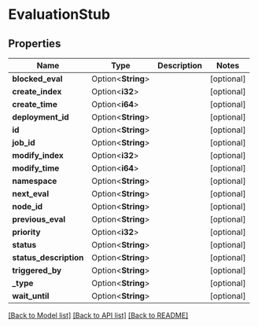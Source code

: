 # EvaluationStub

## Properties

Name | Type | Description | Notes
------------ | ------------- | ------------- | -------------
**blocked_eval** | Option<**String**> |  | [optional]
**create_index** | Option<**i32**> |  | [optional]
**create_time** | Option<**i64**> |  | [optional]
**deployment_id** | Option<**String**> |  | [optional]
**id** | Option<**String**> |  | [optional]
**job_id** | Option<**String**> |  | [optional]
**modify_index** | Option<**i32**> |  | [optional]
**modify_time** | Option<**i64**> |  | [optional]
**namespace** | Option<**String**> |  | [optional]
**next_eval** | Option<**String**> |  | [optional]
**node_id** | Option<**String**> |  | [optional]
**previous_eval** | Option<**String**> |  | [optional]
**priority** | Option<**i32**> |  | [optional]
**status** | Option<**String**> |  | [optional]
**status_description** | Option<**String**> |  | [optional]
**triggered_by** | Option<**String**> |  | [optional]
**_type** | Option<**String**> |  | [optional]
**wait_until** | Option<**String**> |  | [optional]

[[Back to Model list]](../README.md#documentation-for-models) [[Back to API list]](../README.md#documentation-for-api-endpoints) [[Back to README]](../README.md)


